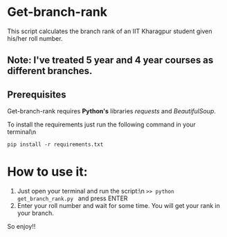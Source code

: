 # Get-branch-rank

This script calculates the branch rank of an IIT Kharagpur student given his/her roll number.

## Note: I've treated 5 year and 4 year courses as different branches.

## Prerequisites

Get-branch-rank requires **Python's** libraries *requests* and *BeautifulSoup*.

To install the requirements just run the following command in your terminal\n

``pip install -r requirements.txt``

# How to use it:
1. Just open your terminal and run the script:\n
``>> python get_branch_rank.py
``
and press ENTER
2. Enter your roll number and wait for some time. You will get your rank in your branch.

So enjoy!!
